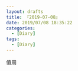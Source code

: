 ```yaml
---
layout: drafts
title: 『2019-07-08』
date: 2019/07/08 18:35:22
categories:
  - [Diary]
tags:
  - [Diary]
---
```


值周
